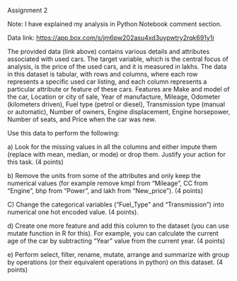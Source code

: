 Assignment 2

Note: I have explained my analysis in Python Notebook comment section.

Data link: https://app.box.com/s/jm6pw202asu4xd3uypwtry2rqk691y1i

The provided data (link above) contains various details and attributes associated with used cars.
The target variable, which is the central focus of analysis, is the price of the used cars, and it is measured in
lakhs.
The data in this dataset is tabular, with rows and columns, where each row represents a specific
used car listing, and each column represents a particular attribute or feature of these cars. Features are
Make and model of the car, Location or city of sale, Year of manufacture, Mileage, Odometer
(kilometers driven), Fuel type (petrol or diesel), Transmission type (manual or automatic), Number of
owners, Engine displacement, Engine horsepower, Number of seats, and Price when the car was new.

Use this data to perform the following:

a) Look for the missing values in all the columns and either impute them (replace with mean,
median, or mode) or drop them. Justify your action for this task. (4 points)

b) Remove the units from some of the attributes and only keep the numerical values (for
example remove kmpl from “Mileage”, CC from “Engine”, bhp from “Power”, and lakh from
“New_price”). (4 points)

C) Change the categorical variables (“Fuel_Type” and “Transmission”) into numerical one hot
encoded value. (4 points).

d) Create one more feature and add this column to the dataset (you can use mutate function in
R for this). For example, you can calculate the current age of the car by subtracting “Year” value
from the current year. (4 points)

e) Perform select, filter, rename, mutate, arrange and summarize with group by operations (or
their equivalent operations in python) on this dataset. (4 points)


